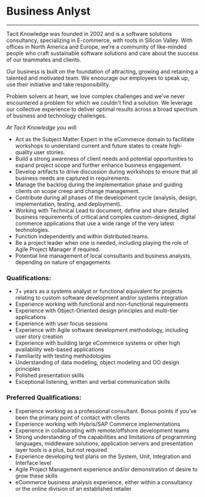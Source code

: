 # Business Anlyst

---

Tacit Knowledge was founded in 2002 and is a software solutions consultancy, specializing in E-commerce, with roots in Silicon Valley. With offices in North America and Europe, we’re a community of like-minded people who craft sustainable software solutions and care about the success of our teammates and clients.

Our business is built on the foundation of attracting, growing and retaining a talented and motivated team. We encourage our employees to speak up, use their initiative and take responsibility.

Problem solvers at heart, we love complex challenges and we've never encountered a problem for which we couldn't find a solution. We leverage our collective experience to deliver optimal results across a broad spectrum of business and technology challenges.

_At Tacit Knowledge you will:_

- Act as the Subject Matter Expert in the eCommerce domain to facilitate workshops to understand current and future states to create high-quality user stories.
- Build a strong awareness of client needs and potential opportunities to expand project scope and further enhance business engagement.
- Develop artifacts to drive discussion during workshops to ensure that all business needs are captured in requirements.
- Manage the backlog during the implementation phase and guiding clients on scope creep and change management.
- Contribute during all phases of the development cycle (analysis, design, implementation, testing, and deployment).
- Working with Technical Lead to document, define and share detailed business requirements of critical and complex custom-designed, digital commerce applications that use a wide range of the very latest technologies.
- Function independently and within distributed teams.
- Be a project leader when one is needed, including playing the role of Agile Project Manager if required.
- Potential line management of local consultants and business analysts, depending on nature of engagements

### Qualifications:

- 7+ years as a systems analyst or functional equivalent for projects relating to custom software development and/or systems integration
- Experience working with functional and non-functional requirements
- Experience with Object-Oriented design principles and multi-tier applications
- Experience with user focus sessions
- Experience with Agile software development methodology, including user story creation
- Experience with building large eCommerce systems or other high availability web-based applications
- Familiarity with testing methodologies
- Understanding of data modeling, object modeling and OO design principles
- Polished presentation skills
- Exceptional listening, written and verbal communication skills

### Preferred Qualifications:

- Experience working as a professional consultant. Bonus points if you’ve been the primary point of contact with clients
- Experience working with Hybris/SAP Commerce implementations
- Experience in collaborating with remote/offshore development teams
- Strong understanding of the capabilities and limitations of programming languages, middleware solutions, application servers and presentation layer tools is a plus, but not required
- Experience developing test plans on the System, Unit, Integration and Interface level
- Agile Project Management experience and/or demonstration of desire to grow these skills
- eCommerce business analysis experience, either within a consultancy or the online division of an established retailer